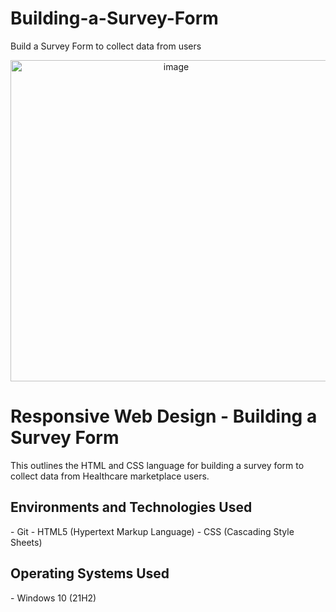 # Building-a-Survey-Form
Build a Survey Form to collect data from users 

<p align="center">
<img width="514" alt="image" src="https://github.com/user-attachments/assets/25e395b3-2601-4541-973b-cda0c403a58b" />



</p>

<h1>Responsive Web Design - Building a Survey Form</h1>
This outlines the HTML and CSS language for building a survey form to collect data from Healthcare marketplace users.<br />

<h2>Environments and Technologies Used</h2>
- Git 
- HTML5 (Hypertext Markup Language)
- CSS (Cascading Style Sheets)

<h2>Operating Systems Used </h2>
- Windows 10</b> (21H2)



